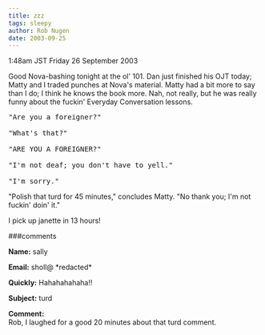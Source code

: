 ```yaml
---
title: zzz
tags: sleepy
author: Rob Nugen
date: 2003-09-25
---
```


<p class=date>1:48am JST Friday 26 September 2003</p>

<p>Good Nova-bashing tonight at the ol' 101. Dan just finished his OJT
today;  Matty and I traded punches at Nova's material.  Matty had a
bit more to say than I do; I think he knows the book more. Nah, not
really, but he was really funny about the fuckin' Everyday
Conversation lessons.</p>

<pre>
"Are you a foreigner?"

"What's that?"

"ARE YOU A FOREIGNER?"

"I'm not deaf; you don't have to yell."

"I'm sorry."
</pre>

<p>"Polish that turd for 45 minutes," concludes Matty.  "No thank you;
I'm not fuckin' doin' it."</p>

<p>I pick up janette in 13 hours!</p>

###comments

<p><b>Name:</b> sally

<p><b>Email:</b> sholl@ *redacted*

<p><b>Quickly:</b> Hahahahahaha!!

<p><b>Subject:</b> turd

<p><b>Comment:</b>
<br>Rob, I laughed for a good 20 minutes about that turd comment.

